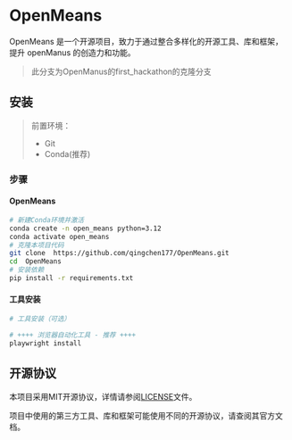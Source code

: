 # OpenMeans
OpenMeans 是一个开源项目，致力于通过整合多样化的开源工具、库和框架，提升 openManus 的创造力和功能。

> 此分支为OpenManus的first_hackathon的克隆分支

## 安装
> 前置环境：
> - Git
> - Conda(推荐)
>

### 步骤

#### OpenMeans

```bash
# 新建Conda环境并激活
conda create -n open_means python=3.12
conda activate open_means
# 克隆本项目代码
git clone  https://github.com/qingchen177/OpenMeans.git
cd  OpenMeans
# 安装依赖
pip install -r requirements.txt
```
#### 工具安装

```bash
# 工具安装（可选）

# ++++ 浏览器自动化工具 - 推荐 ++++
playwright install
```

## 开源协议

本项目采用MIT开源协议，详情请参阅[LICENSE](LICENSE)文件。 

项目中使用的第三方工具、库和框架可能使用不同的开源协议，请查阅其官方文档。